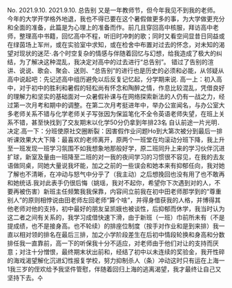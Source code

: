 No.
2021.9.10.
2021.9.10.
总告别
又是一年教师节，但今年我见不到我的老师。今年的大学开学格外地退，我也不得已要在这个暑假做更多的事，为大学做更充分和全面的准备，此篇是为心理上的准备而作。前几且穿回高中核服，拜访高中老师，整理高中书籍，回忆高中不程，听旧时冲刺的歌；同时又看空间显昔日同益或在绿茵场上军州，或在实验室中求知，或在检舍中布置对过去的怀念，对未知的渴望对现状的迷茫·.各个时空复杂的情感与伴随着回忆与幻想，给我造成了极大的纠结，为了解决这种混乱，我决定对高中的过去进行“总告别”。
错过了告别的渲讲、说说、歌会、聚会、送则、“总告别“的进行也是历史的必须和必能，从邻疑从高中说起吧：先记述高中组历避免以后反复记忆起，分学期来说.
高一上：初入高中，对于初中的胜利和暑假的轻松尚有怀念和陶醉之情，作息比较混乱，凭借良好的理解力和坚实的基础面对一众暑假补课与在网络探索新法的人仍有一战之力，经过第一次月考和期中的调整。在第二次月考挺进年中，举办公宣闻名，与办公室大多老师关系不错与化学老师关子写张因为保监笔化不全令英语老师失望，在班上关系不错，甚至快找到了交友期末以化学50分仍拿到年排23名 自认前途一片光明．
决定.高一下：分班使原社交圈断裂：因害假作业问题Ho到大第次被分到最后一排听课效果大大下降：最喜欢的老师离开，原两个一班堂在均滚动分班下降，我上升至一班发现一班学习氛围不如我想象地那般好学，原二班同升上来的学习伙伴沉进扩球，新室及量由一班降至二班的对一我的夜间学习的习惯很不容见，在我的去友语做同桌，同她大量说我坏能，加之之前的一些误会和她本来有抑郁任向，我对她了解也不清晰，在冲动与怒气中分乎了（我主动）之后想挽回也没有用了也不敢再和她统话.我对此表手仍很后悔（姚瑶，我对不起你，希望你下次遇到对的人，不要再被伤害）新班主任频繁我我保靠，内容间立前我在初中田老师那学到的“尊重别人”的原则相悖说由田老师左回老师“算个啥”，并得身借获我的人格，并博得其他老师对他的支持，初中最好的朋友呈凯娥也被谈性，后抑郁而休学，我当时认为这二者之间有关系的，我学习成借快速下滑，由于新班（一班）巾前所未有（不是提成绩，也不是接身高。也不轮续）的排座位制度（按手对作业和是到来排）我一直以相对领的排名在最后三排，加之小学阶段差生在后初中情段轮换和身高和分数排任我一直靠前，高一下的听保我十分不适应，对老师由于他们对让的支持而厌意；对注十分憎恨，最终期末状出前和，经结了初中以未连续的奖验金，我开性碎的海戏渴望解化沉进幻性报复学校，努力抑制杀人（条）冲动这时只有运在上海一1我三岁的侄欢给予我坚件管慰，伴随着回归上海的逃离渴望，我才最终让自己又坚持下去。수

